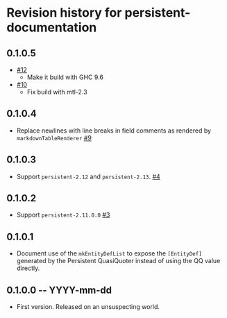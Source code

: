 # Revision history for persistent-documentation

## 0.1.0.5

* [#12](https://github.com/parsonsmatt/persistent-documentation/pull/12)
    * Make it build with GHC 9.6
* [#10](https://github.com/parsonsmatt/persistent-documentation/pull/10)
    * Fix build with mtl-2.3

## 0.1.0.4

* Replace newlines with line breaks in field comments as rendered by `markdownTableRenderer` [#9](https://github.com/lumihq/persistent-documentation/pull/9)

## 0.1.0.3

* Support `persistent-2.12` and `persistent-2.13`. [#4](https://github.com/lumihq/persistent-documentation/pull/4)

## 0.1.0.2

* Support `persistent-2.11.0.0` [#3](https://github.com/lumihq/persistent-documentation/pull/3)

## 0.1.0.1

* Document use of the `mkEntityDefList` to expose the `[EntityDef]` generated by the Persistent QuasiQuoter instead of using the QQ value directly.

## 0.1.0.0 -- YYYY-mm-dd

* First version. Released on an unsuspecting world.
